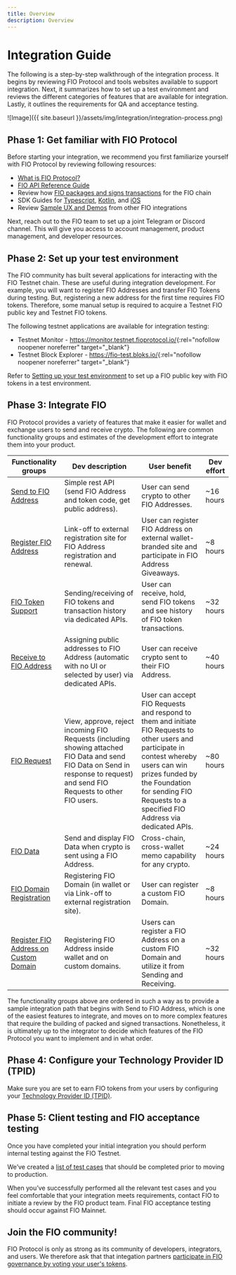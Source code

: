 ```yaml
---
title: Overview
description: Overview
---
```

# Integration Guide

The following is a step-by-step walkthrough of the integration process. It begins by reviewing FIO Protocol and tools websites available to support integration. Next, it summarizes how to set up a test environment and reviews the different categories of features that are available for integration. Lastly, it outlines the requirements for QA and acceptance testing.

![Image]({{ site.baseurl }}/assets/img/integration/integration-process.png)

## Phase 1: Get familiar with FIO Protocol

Before starting your integration, we recommend you first familiarize yourself with FIO Protocol by reviewing following resources:

* [What is FIO Protocol?]({{site.baseurl}}/docs/fio-protocol/)
* [FIO API Reference Guide]({{site.baseurl}}/pages/api/fio-api)
* Review how [FIO packages and signs transactions]({{site.baseurl}}/docs/how-to/transactions) for the FIO chain
* SDK Guides for [Typescript]({{site.baseurl}}/docs/sdk/typescript/), [Kotlin]({{site.baseurl}}/docs/sdk/kotlin), and [iOS]({{site.baseurl}}/docs/sdk/swift)
* Review [Sample UX and Demos]({{site.baseurl}}/docs/integration-guide/sample-ux) from other FIO integrations

Next, reach out to the FIO team to set up a joint Telegram or Discord channel. This will give you access to account management, product management, and developer resources.

## Phase 2: Set up your test environment

The FIO community has built several applications for interacting with the FIO Testnet chain. These are useful during integration development. For example, you will want to register FIO Addresses and transfer FIO Tokens during testing. But, registering a new address for the first time requires FIO tokens. Therefore, some manual setup is required to acquire a Testnet FIO public key and Testnet FIO tokens.

The following testnet applications are available for integration testing:
* Testnet Monitor - <https://monitor.testnet.fioprotocol.io/>{:rel="nofollow noopener noreferrer" target="_blank"}
* Testnet Block Explorer - <https://fio-test.bloks.io/>{:rel="nofollow noopener noreferrer" target="_blank"}

Refer to [Setting up your test environment]({{site.baseurl}}/docs/chain/testnet#setting-up-your-test-environment) to set up a FIO public key with FIO tokens in a test environment.

## Phase 3: Integrate FIO

FIO Protocol provides a variety of features that make it easier for wallet and exchange users to send and receive crypto. The following are common functionality groups and estimates of the development effort to integrate them into your product.

|Functionality groups	|Dev description	|User benefit	|Dev effort|
|---|---|---|---|
|[Send to FIO Address]({{site.baseurl}}/docs/how-to/fio-send)	|Simple rest API (send FIO Address and token code, get public address).	|User can send crypto to other FIO Addresses.	|~16 hours|
|[Register FIO Address]({{site.baseurl}}/docs/how-to/registration)	|Link-off to external registration site for FIO Address registration and renewal.	|User can register FIO Address on external wallet-branded site and participate in FIO Address Giveaways.	|~8 hours|
|[FIO Token Support]({{site.baseurl}}/docs/integration-guide/fio-token-support)	|Sending/receiving of FIO tokens and transaction history via dedicated APIs.	|User can receive, hold, send FIO tokens and see history of FIO token transactions.	|~32 hours|
|[Receive to FIO Address]({{site.baseurl}}/docs/how-to/fio-receive)	|Assigning public addresses to FIO Address (automatic with no UI or selected by user) via dedicated APIs.	|User can receive crypto sent to their FIO Address.	|~40 hours|
|[FIO Request]({{site.baseurl}}/docs/how-to/fio-request)	|View, approve, reject incoming FIO Requests (including showing attached FIO Data and send FIO Data on Send in response to request) and send FIO Requests to other FIO users.	|User can accept FIO Requests and respond to them and initiate FIO Requests to other users and participate in contest whereby users can win prizes funded by the Foundation for sending FIO Requests to a specified FIO Address via dedicated APIs.	|~80 hours|
|[FIO Data]({{site.baseurl}}/docs/how-to/fio-data)	|Send and display FIO Data when crypto is sent using a FIO Address.	|Cross-chain, cross-wallet memo capability for any crypto.	|~24 hours|
|[FIO Domain Registration]({{site.baseurl}}/docs/how-to/registration#fio-domain-registration)	|Registering FIO Domain (in wallet or via Link-off to external registration site).	|User can register a custom FIO Domain.	|~8 hours|
|[Register FIO Address on Custom Domain]({{site.baseurl}}/docs/how-to/registration#register-fio-address-on-custom-domain)	|Registering FIO Address inside wallet and on custom domains.	|Users can register a FIO Address on a custom FIO Domain and utilize it from Sending and Receiving.	|~32 hours|

The functionality groups above are ordered in such a way as to provide a sample integration path that begins with Send to FIO Address, which is one of the easiest features to integrate, and moves on to more complex features that require the building of packed and signed transactions. Nonetheless, it is ultimately up to the integrator to decide which features of the FIO Protocol you want to implement and in what order. 

## Phase 4: Configure your Technology Provider ID (TPID)

Make sure you are set to earn FIO tokens from your users by configuring your [Technology Provider ID (TPID)]({{site.baseurl}}/docs/how-to/tpid).

## Phase 5: Client testing and FIO acceptance testing

Once you have completed your initial integration you should perform internal testing against the FIO Testnet. 

We’ve created a [list of test cases]({{site.baseurl}}/docs/integration-guide/guide-certification) that should be completed prior to moving to production.

When you’ve successfully performed all the relevant test cases and you feel comfortable that your integration meets requirements, contact FIO to initiate a review by the FIO product team. Final FIO acceptance testing should occur against FIO Mainnet. 

## Join the FIO community!

FIO Protocol is only as strong as its community of developers, integrators, and users. We therefore ask that that integation partners [participate in FIO governance by voting your user's tokens]({{site.baseurl}}/docs/how-to/governance).


